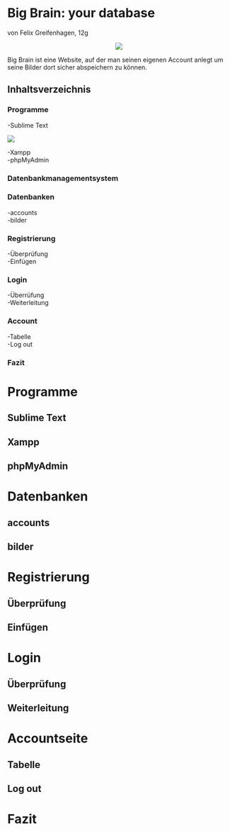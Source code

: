 # Big Brain: your database
von Felix Greifenhagen, 12g

<p align="center"><img src="http://t3n.de/news/wp-content/uploads/2010/07/symbolbild-datenbank.jpg"> </p>

Big Brain ist eine Website, auf der man seinen eigenen Account anlegt um seine Bilder dort sicher abspeichern zu können.

## Inhaltsverzeichnis

### Programme
-Sublime Text<br>
<p><img src="Screenshot(27).png"></p>

-Xampp<br>
-phpMyAdmin<br>

### Datenbankmanagementsystem

### Datenbanken
-accounts<br>
-bilder<br>

### Registrierung
-Überprüfung<br>
-Einfügen<br>

### Login
-Überrüfung<br>
-Weiterleitung<br>

### Account
-Tabelle<br>
-Log out<br>

### Fazit

# Programme

## Sublime Text 

## Xampp

## phpMyAdmin

# Datenbanken

## accounts

## bilder

# Registrierung

## Überprüfung 

## Einfügen

# Login

## Überprüfung

## Weiterleitung

# Accountseite

## Tabelle

## Log out

# Fazit



















